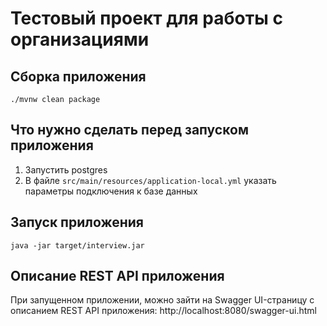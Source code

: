 # Тестовый проект для работы с организациями

## Сборка приложения
```
./mvnw clean package
```

## Что нужно сделать перед запуском приложения
1. Запустить postgres
2. В файле `src/main/resources/application-local.yml` указать параметры подключения к базе данных

## Запуск приложения
```
java -jar target/interview.jar
```

## Описание REST API приложения
При запущенном приложении, можно зайти на Swagger UI-страницу с описанием REST API приложения: 
http://localhost:8080/swagger-ui.html
